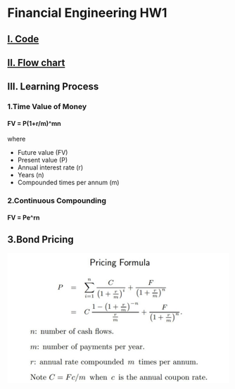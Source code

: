 # Financial Engineering HW1

## [**I. Code**](https://github.com/fatdanny77/Financial_Engineering/blob/master/HW1/Finance%20Engineering%20HW1_ver5.ipynb)  
## [**II. Flow chart**](https://github.com/fatdanny77/Financial_Engineering/blob/master/HW1/Flow_Chart.jpg)  

## **III. Learning Process**    
### 1.Time Value of Money
#### **FV = P(1+r/m)^mn**
  
where
* Future value (FV)
* Present value (P)
* Annual interest rate (r)
* Years (n)
* Compounded times per annum (m)

### 2.Continuous Compounding
#### **FV = Pe^rn**

## 3.Bond Pricing 
![GITHUB](https://github.com/fatdanny77/Financial_Engineering/blob/master/HW1/figures/%E6%9C%AA%E5%91%BD%E5%90%8D.jpg)
